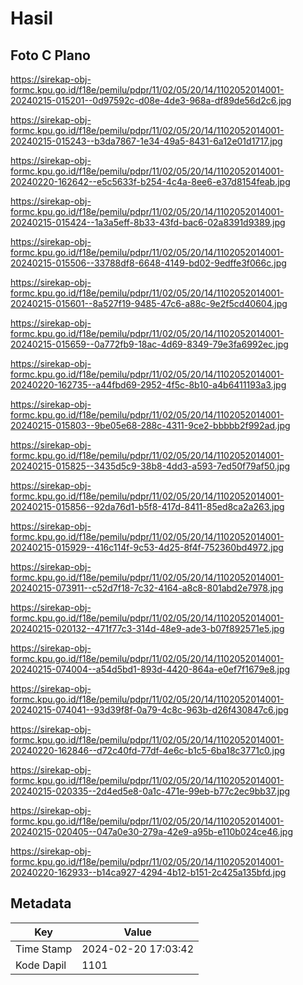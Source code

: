 # Hasil

## Foto C Plano

https://sirekap-obj-formc.kpu.go.id/f18e/pemilu/pdpr/11/02/05/20/14/1102052014001-20240215-015201--0d97592c-d08e-4de3-968a-df89de56d2c6.jpg

https://sirekap-obj-formc.kpu.go.id/f18e/pemilu/pdpr/11/02/05/20/14/1102052014001-20240215-015243--b3da7867-1e34-49a5-8431-6a12e01d1717.jpg

https://sirekap-obj-formc.kpu.go.id/f18e/pemilu/pdpr/11/02/05/20/14/1102052014001-20240220-162642--e5c5633f-b254-4c4a-8ee6-e37d8154feab.jpg

https://sirekap-obj-formc.kpu.go.id/f18e/pemilu/pdpr/11/02/05/20/14/1102052014001-20240215-015424--1a3a5eff-8b33-43fd-bac6-02a8391d9389.jpg

https://sirekap-obj-formc.kpu.go.id/f18e/pemilu/pdpr/11/02/05/20/14/1102052014001-20240215-015506--33788df8-6648-4149-bd02-9edffe3f066c.jpg

https://sirekap-obj-formc.kpu.go.id/f18e/pemilu/pdpr/11/02/05/20/14/1102052014001-20240215-015601--8a527f19-9485-47c6-a88c-9e2f5cd40604.jpg

https://sirekap-obj-formc.kpu.go.id/f18e/pemilu/pdpr/11/02/05/20/14/1102052014001-20240215-015659--0a772fb9-18ac-4d69-8349-79e3fa6992ec.jpg

https://sirekap-obj-formc.kpu.go.id/f18e/pemilu/pdpr/11/02/05/20/14/1102052014001-20240220-162735--a44fbd69-2952-4f5c-8b10-a4b6411193a3.jpg

https://sirekap-obj-formc.kpu.go.id/f18e/pemilu/pdpr/11/02/05/20/14/1102052014001-20240215-015803--9be05e68-288c-4311-9ce2-bbbbb2f992ad.jpg

https://sirekap-obj-formc.kpu.go.id/f18e/pemilu/pdpr/11/02/05/20/14/1102052014001-20240215-015825--3435d5c9-38b8-4dd3-a593-7ed50f79af50.jpg

https://sirekap-obj-formc.kpu.go.id/f18e/pemilu/pdpr/11/02/05/20/14/1102052014001-20240215-015856--92da76d1-b5f8-417d-8411-85ed8ca2a263.jpg

https://sirekap-obj-formc.kpu.go.id/f18e/pemilu/pdpr/11/02/05/20/14/1102052014001-20240215-015929--416c114f-9c53-4d25-8f4f-752360bd4972.jpg

https://sirekap-obj-formc.kpu.go.id/f18e/pemilu/pdpr/11/02/05/20/14/1102052014001-20240215-073911--c52d7f18-7c32-4164-a8c8-801abd2e7978.jpg

https://sirekap-obj-formc.kpu.go.id/f18e/pemilu/pdpr/11/02/05/20/14/1102052014001-20240215-020132--471f77c3-314d-48e9-ade3-b07f892571e5.jpg

https://sirekap-obj-formc.kpu.go.id/f18e/pemilu/pdpr/11/02/05/20/14/1102052014001-20240215-074004--a54d5bd1-893d-4420-864a-e0ef7f1679e8.jpg

https://sirekap-obj-formc.kpu.go.id/f18e/pemilu/pdpr/11/02/05/20/14/1102052014001-20240215-074041--93d39f8f-0a79-4c8c-963b-d26f430847c6.jpg

https://sirekap-obj-formc.kpu.go.id/f18e/pemilu/pdpr/11/02/05/20/14/1102052014001-20240220-162846--d72c40fd-77df-4e6c-b1c5-6ba18c3771c0.jpg

https://sirekap-obj-formc.kpu.go.id/f18e/pemilu/pdpr/11/02/05/20/14/1102052014001-20240215-020335--2d4ed5e8-0a1c-471e-99eb-b77c2ec9bb37.jpg

https://sirekap-obj-formc.kpu.go.id/f18e/pemilu/pdpr/11/02/05/20/14/1102052014001-20240215-020405--047a0e30-279a-42e9-a95b-e110b024ce46.jpg

https://sirekap-obj-formc.kpu.go.id/f18e/pemilu/pdpr/11/02/05/20/14/1102052014001-20240220-162933--b14ca927-4294-4b12-b151-2c425a135bfd.jpg


## Metadata

| Key        | Value               |
| ---------- | ------------------- |
| Time Stamp | 2024-02-20 17:03:42 |
| Kode Dapil | 1101                |



